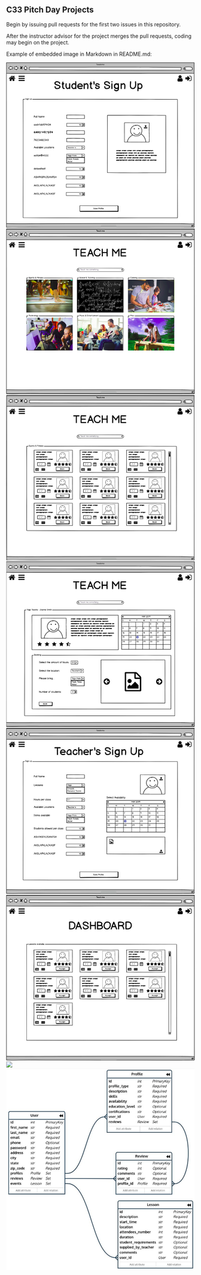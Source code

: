 ## C33 Pitch Day Projects

Begin by issuing pull requests for the first two issues in this repository.

After the instructor advisor for the project merges the pull requests, coding may begin on the project.

Example of embedded image in Markdown in README.md:

![](readme_assets/images/1_students_signup.jpg)
![](readme_assets/images/2_students_dashboard.jpg)
![](readme_assets/images/3_students_lessons.jpg)
![](readme_assets/images/4_students_lesson_detail.jpg)
![](readme_assets/images/5_teachers_signup.jpg)
![](readme_assets/images/6_teachers_dashboard.jpg)
![](readme_assets/images/5_teachers_calendar.jpg)
![](readme_assets/images/erd_teachme.jpg)

